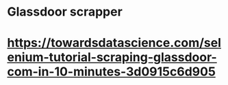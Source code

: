# Glassdoor scrapper
# https://towardsdatascience.com/selenium-tutorial-scraping-glassdoor-com-in-10-minutes-3d0915c6d905
